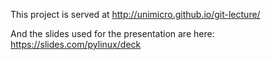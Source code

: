 This project is served at http://unimicro.github.io/git-lecture/

And the slides used for the presentation are here: 
https://slides.com/pylinux/deck
